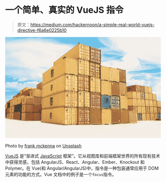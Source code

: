 # 一个简单、真实的 VueJS 指令

> 原文：<https://medium.com/hackernoon/a-simple-real-world-vuejs-directive-f6a6e0225b10>

![](img/215a6c59a2780ff4aa5a33294569edd7.png)

Photo by [frank mckenna](https://unsplash.com/photos/tjX_sniNzgQ?utm_source=unsplash&utm_medium=referral&utm_content=creditCopyText) on [Unsplash](https://unsplash.com/search/photos/contain?utm_source=unsplash&utm_medium=referral&utm_content=creditCopyText)

[VueJS](https://vuejs.org/) 是“渐进式 [JavaScript](https://hackernoon.com/tagged/javascript) 框架”。它从视图库和前端框架世界的所有现有技术中获得灵感，包括 AngularJS、React、Angular、Ember、Knockout 和 Polymer。在 Vue(和 Angular/AngularJS)中，指令是一种包装通常应用于 DOM 元素的功能的方式。Vue 文档中的例子是一个`focus`指令。